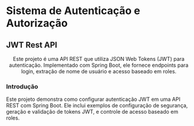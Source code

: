 # Sistema de Autenticação e Autorização

## JWT Rest API
<p align="center">Este projeto é uma API REST que utiliza JSON Web Tokens (JWT) para autenticação. Implementado com Spring Boot, ele fornece endpoints para login, extração de nome de usuário e acesso baseado em roles.</p>

### Introdução
<p>Este projeto demonstra como configurar autenticação JWT em uma API REST com Spring Boot. Ele inclui exemplos de configuração de segurança, geração e validação de tokens JWT, e controle de acesso baseado em roles.</p>
